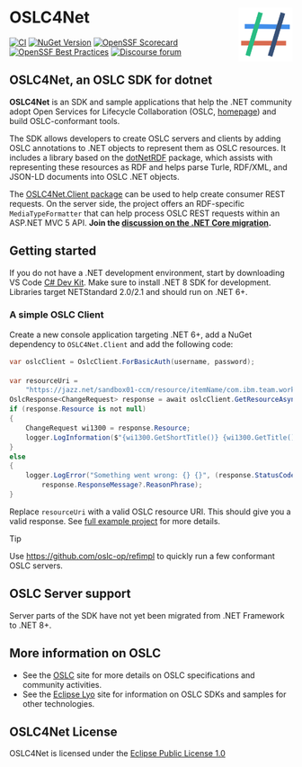 OSLC4Net<img src="doc/logo.svg" align="right" width="96px" height="96px">
===========================

[![CI](https://github.com/OSLC/oslc4net/workflows/CI/badge.svg)](https://github.com/OSLC/oslc4net/actions?query=workflow%3ACI)
[![NuGet Version](https://img.shields.io/nuget/v/OSLC4Net.Core)](https://www.nuget.org/packages/OSLC4Net.Core#versions-body-tab)
[![OpenSSF Scorecard](https://api.scorecard.dev/projects/github.com/OSLC/oslc4net/badge)](https://scorecard.dev/viewer/?uri=github.com/OSLC/oslc4net)
[![OpenSSF Best Practices](https://www.bestpractices.dev/projects/9671/badge)](https://www.bestpractices.dev/projects/9671)
[![Discourse forum](https://img.shields.io/discourse/users?color=28bd84&server=https%3A%2F%2Fforum.open-services.net%2F)](https://forum.open-services.net/c/sdks/oslc4net/10)

## OSLC4Net, an OSLC SDK for dotnet

**OSLC4Net** is an SDK and sample applications that help the .NET community
adopt Open Services for Lifecycle Collaboration (OSLC,
[homepage](http://open-services.net)) and build OSLC-conformant tools.

The SDK allows developers to create OSLC servers and clients by adding OSLC
annotations to .NET objects to represent them as OSLC resources. It includes a
library based on the [dotNetRDF](https://dotnetrdf.org/) package, which assists
with representing these resources as RDF and helps parse Turle, RDF/XML, and
JSON-LD documents into OSLC .NET objects.

The [OSLC4Net.Client package](https://www.nuget.org/packages/OSLC4Net.Client/)
can be used to help create consumer REST requests. On the server side, the
project offers an RDF-specific `MediaTypeFormatter` that can help process OSLC
REST requests within an ASP.NET MVC 5 API. **Join the [discussion on the .NET
Core migration](https://github.com/OSLC/oslc4net/issues/25).**

## Getting started

If you do not have a .NET development environment, start by downloading VS Code
[C# Dev
Kit](https://marketplace.visualstudio.com/items?itemName=ms-dotnettools.csdevkit).
Make sure to install .NET 8 SDK for development. Libraries target NETStandard
2.0/2.1 and should run on .NET 6+.

### A simple OSLC Client

Create a new console application targeting .NET 6+, add a NuGet dependency to
`OSLC4Net.Client` and add the following code:

```csharp
var oslcClient = OslcClient.ForBasicAuth(username, password);

var resourceUri =
    "https://jazz.net/sandbox01-ccm/resource/itemName/com.ibm.team.workitem.WorkItem/1300";
OslcResponse<ChangeRequest> response = await oslcClient.GetResourceAsync<ChangeRequest>(resourceUri);
if (response.Resource is not null)
{
    ChangeRequest wi1300 = response.Resource;
    logger.LogInformation($"{wi1300.GetShortTitle()} {wi1300.GetTitle()}");
}
else
{
    logger.LogError("Something went wrong: {} {}", (response.StatusCode as int?) ?? -1,
        response.ResponseMessage?.ReasonPhrase);
}

```

Replace `resourceUri` with a valid OSLC resource URI. This should give you a
valid response. See [full example
project](./OSLC4Net_SDK/Examples/Oslc4NetExamples.Client/) for more details.

> [!TIP]
>
> Use https://github.com/oslc-op/refimpl to quickly run a few conformant OSLC
> servers.

## OSLC Server support

Server parts of the SDK have not yet been migrated from .NET Framework to .NET
8+.

## More information on OSLC

*   See the [OSLC](http://open-services.net/) site for more details on OSLC
    specifications and community activities.
*   See the [Eclipse Lyo](http://eclipse.org/lyo) site for information on OSLC
    SDKs and samples for other technologies.

## OSLC4Net License

OSLC4Net is licensed under the [Eclipse Public License 1.0](LICENSE)
